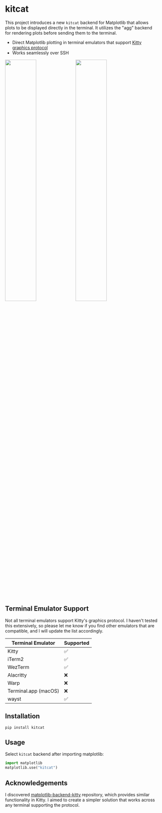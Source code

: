 # kitcat

This project introduces a new `kitcat` backend for Matplotlib that allows plots to be displayed directly in the terminal. It utilizes the "agg" backend for rendering plots before sending them to the terminal.

- Direct Matplotlib plotting in terminal emulators that support [Kitty graphics protocol](https://sw.kovidgoyal.net/kitty/graphics-protocol/)
- Works seamlessly over SSH

<p float="left">
  <img src="./demo1.gif" width="45%" />
  <img src="./demo2.gif" width="45%" />
</p>

## Terminal Emulator Support

Not all terminal emulators support Kitty's graphics protocol. I haven't tested this extensively, so please let me know if you find other emulators that are compatible, and I will update the list accordingly.

| Terminal Emulator    | Supported  |
| -------------------- | ---------- |
| Kitty                | ✅         |
| iTerm2               | ✅         |
| WezTerm              | ✅         |
| Alacritty            | ❌         |
| Warp                 | ❌         |
| Terminal.app (macOS) | ❌         |
| wayst                | ✅         |

## Installation

```
pip install kitcat
```

## Usage

Select `kitcat` backend after importing matplotlib:

```py
import matplotlib
matplotlib.use("kitcat")
```

## Acknowledgements

I discovered [matplotlib-backend-kitty](https://github.com/jktr/matplotlib-backend-kitty) repository, which provides similar functionality in Kitty. I aimed to create a simpler solution that works across any terminal supporting the protocol.
